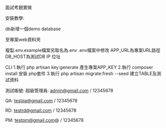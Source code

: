 面試考題實做

安裝教學:

db新增一個demo database

至專案web資料夾

複製.env.example檔案另取名為.env
.env檔案中修改
APP_URL為專案URL路徑
DB_HOST為測試DB IP 位址

CLI
1.執行 php artisan key:generate 產生專案APP_KEY
2.執行 composer install 安裝 php套件
3.執行 php artisan migrate:fresh --seed 建立TABLE及測試資料

測試帳號:
超級管理員:
admin@gmail.com / 12345678

QA:
testqa@gmail.com / 12345678

RD:
testrd@gmail.com / 12345678

PM:
testpm@gmail.com@ / 12345678